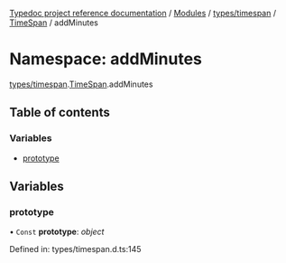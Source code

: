 [Typedoc project reference documentation](../README.md) / [Modules](../modules.md) / [types/timespan](types_timespan.md) / [TimeSpan](types_timespan.timespan.md) / addMinutes

# Namespace: addMinutes

[types/timespan](types_timespan.md).[TimeSpan](types_timespan.timespan.md).addMinutes

## Table of contents

### Variables

- [prototype](types_timespan.timespan.addminutes.md#prototype)

## Variables

### prototype

• `Const` **prototype**: *object*

Defined in: types/timespan.d.ts:145
